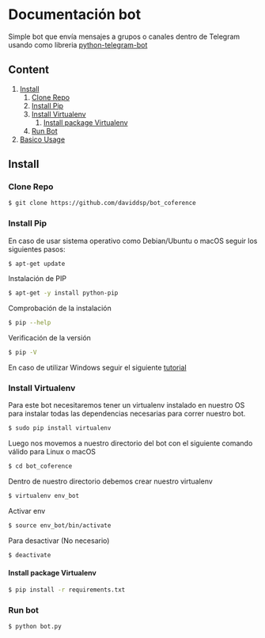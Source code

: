 # Documentación bot

Simple bot que envía mensajes a grupos o canales dentro de Telegram usando como libreria [python-telegram-bot](https://github.com/python-telegram-bot/python-telegram-bot)

## Content

1. [Install](#install)
    1. [Clone Repo](#clone-repo)
    1. [Install Pip](#install-pip)
    1. [Install Virtualenv](#install-virtualenv)
        1. [Install package Virtualenv](#install-package-virtualenv)
    1. [Run Bot](#run-bot)    
2. [Basico Usage](#basic-usage)


## Install

### Clone Repo

```bash
$ git clone https://github.com/daviddsp/bot_coference
```

### Install Pip

En caso de usar sistema operativo como Debian/Ubuntu o macOS seguir los siguientes pasos:

```bash
$ apt-get update
```
Instalación de PIP
```bash
$ apt-get -y install python-pip
```
Comprobación de la instalación 
```bash
$ pip --help
```
Verificación de la versión
```bash
$ pip -V
```

En caso de utilizar Windows seguir el siguiente [tutorial](https://github.com/BurntSushi/nfldb/wiki/Python-&-pip-Windows-installation)


### Install Virtualenv

Para este bot necesitaremos tener un virtualenv instalado en nuestro OS para instalar todas las dependencias necesarias para correr nuestro bot.

```bash
$ sudo pip install virtualenv 
```
Luego nos movemos a nuestro directorio del bot con el siguiente comando válido para Linux o macOS
```bash
$ cd bot_coference
```
Dentro de nuestro directorio debemos crear nuestro virtualenv
```bash
$ virtualenv env_bot
```
Activar env
```bash
$ source env_bot/bin/activate 
```
Para desactivar (No necesario)
```bash
$ deactivate
```
#### Install package Virtualenv
```bash
$ pip install -r requirements.txt
```

### Run bot
```bash
$ python bot.py
```




